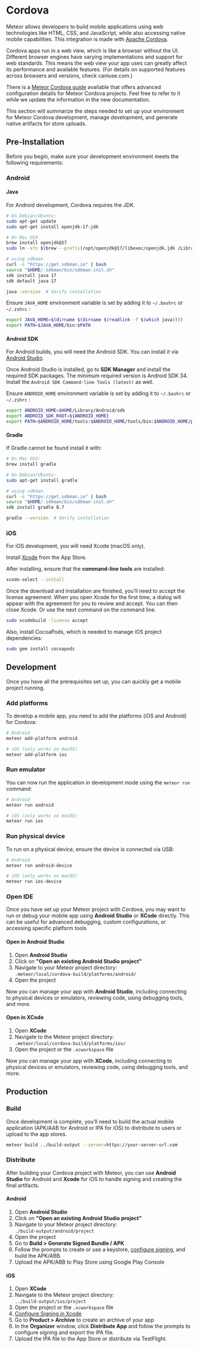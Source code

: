 
# Cordova

Meteor allows developers to build mobile applications using web technologies like HTML, CSS, and JavaScript, while also accessing native mobile capabilities. This integration is made with [Apache Cordova](https://cordova.apache.org).

Cordova apps run in a web view, which is like a browser without the UI. Different browser engines have varying implementations and support for web standards. This means the web view your app uses can greatly affect its performance and available features. (For details on supported features across browsers and versions, check caniuse.com.)

There is a [Meteor Cordova guide](https://guide.meteor.com/cordova) available that offers advanced configuration details for Meteor Cordova projects. Feel free to refer to it while we update the information in the new documentation.

This section will summarize the steps needed to set up your environment for Meteor Cordova development, manage development, and generate native artifacts for store uploads.

## Pre-Installation

Before you begin, make sure your development environment meets the following requirements:

### Android

#### Java

For Android development, Cordova requires the JDK.

``` sh
# On Debian/Ubuntu:
sudo apt-get update
sudo apt-get install openjdk-17-jdk

# On Mac OSX
brew install openjdk@17
sudo ln -sfn $(brew --prefix)/opt/openjdk@17/libexec/openjdk.jdk /Library/Java/JavaVirtualMachines/openjdk-17.jdk

# using sdkman
curl -s "https://get.sdkman.io" | bash
source "$HOME/.sdkman/bin/sdkman-init.sh"
sdk install java 17
sdk default java 17

java -version  # Verify installation
```

Ensure `JAVA_HOME` environment variable is set by adding it to `~/.bashrc` or `~/.zshrc` :

``` sh
export JAVA_HOME=$(dirname $(dirname $(readlink -f $(which java))))
export PATH=$JAVA_HOME/bin:$PATH
```


#### Android SDK

For Android builds, you will need the Android SDK. You can install it via [Android Studio](https://developer.android.com/studio).

Once Android Studio is installed, go to **SDK Manager** and install the required SDK packages. The minimum required version is Android SDK 34. Install the `Android SDK Command-line Tools (latest)` as well.

Ensure `ANDROID_HOME` environment variable is set by adding it to `~/.bashrc` or `~/.zshrc` :

```sh
export ANDROID_HOME=$HOME/Library/Android/sdk
export ANDROID_SDK_ROOT=${ANDROID_HOME}
export PATH=$ANDROID_HOME/tools:$ANDROID_HOME/tools/bin:$ANDROID_HOME/platform-tools:$ANDROID_HOME/cmdline-tools/latest/bin:$ANDROID_HOME/emulator:$PATH
```

#### Gradle

If Gradle cannot be found install it with:

```sh
# On Mac OSX:
brew install gradle

# On Debian/Ubuntu:
sudo apt-get install gradle

# using sdkman
curl -s "https://get.sdkman.io" | bash
source "$HOME/.sdkman/bin/sdkman-init.sh"
sdk install gradle 8.7

gradle --version  # Verify installation
```

### iOS

For iOS development, you will need Xcode (macOS only).

Install [Xcode](https://apps.apple.com/us/app/xcode/id497799835?mt=12) from the App Store.

After installing, ensure that the **command-line tools** are installed:

```sh
xcode-select --install
```

Once the download and installation are finished, you'll need to accept the license agreement. When you open Xcode for the first time, a dialog will appear with the agreement for you to review and accept. You can then close Xcode. Or use the next command on the command line.

```sh
sudo xcodebuild -license accept
```

Also, install CocoaPods, which is needed to manage iOS project dependencies:

```sh
sudo gem install cocoapods
```

## Development

Once you have all the prerequisites set up, you can quickly get a mobile project running.

### Add platforms

To develop a mobile app, you need to add the platforms (iOS and Android) for Cordova:

```sh
# Android
meteor add-platform android

# iOS (only works on macOS)
meteor add-platform ios
```

### Run emulator

You can now run the application in development mode using the `meteor run` command:

```sh
# Android
meteor run android

# iOS (only works on macOS)
meteor run ios
```

### Run physical device

To run on a physical device, ensure the device is connected via USB:

```sh
# Android
meteor run android-device

# iOS (only works on macOS)
meteor run ios-device
```

### Open IDE

Once you have set up your Meteor project with Cordova, you may want to run or debug your mobile app using **Android Studio** or **XCode** directly. This can be useful for advanced debugging, custom configurations, or accessing specific platform tools

#### Open in Android Studio

1. Open **Android Studio**
2. Click on **"Open an existing Android Studio project"**
3. Navigate to your Meteor project directory:  
   `.meteor/local/cordova-build/platforms/android/`
4. Open the project

Now you can manage your app with **Android Studio**, including connecting to physical devices or emulators, reviewing code, using debugging tools, and more.

#### Open in XCode

1. Open **XCode**
2. Navigate to the Meteor project directory:  
   `.meteor/local/cordova-build/platforms/ios/`
3. Open the project or the `.xcworkspace` file

Now you can manage your app with **XCode**, including connecting to physical devices or emulators, reviewing code, using debugging tools, and more.

## Production

### Build

Once development is complete, you’ll need to build the actual mobile application (APK/AAB for Android or IPA for iOS) to distribute to users or upload to the app stores.

```sh
meteor build ../build-output --server=https://your-server-url.com
```

### Distribute

After building your Cordova project with Meteor, you can use **Android Studio** for Android and **Xcode** for iOS to handle signing and creating the final artifacts.

#### Android

1. Open **Android Studio**
2. Click on **"Open an existing Android Studio project"**
3. Navigate to your Meteor project directory:  
   `./build-output/android/project`
4. Open the project
5. Go to **Build > Generate Signed Bundle / APK**
6. Follow the prompts to create or use a keystore, [configure signing](https://developer.android.com/studio/publish/app-signing#sign-apk), and build the APK/ABB.
7. Upload the APK/ABB to Play Store using Google Play Console


#### iOS

1. Open **XCode**
2. Navigate to the Meteor project directory:  
   `../build-output/ios/project`
3. Open the project or the `.xcworkspace` file
4. [Configure Signing in Xcode](https://developer.apple.com/documentation/xcode/sharing-your-teams-signing-certificates)
5. Go to **Product > Archive** to create an archive of your app
6. In the **Organizer** window, click **Distribute App** and follow the prompts to configure signing and export the IPA file.
7. Upload the IPA file to the App Store or distribute via TestFlight.
